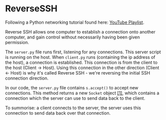 # ReverseSSH

Following a Python networking tutorial found here: [YouTube Playlist](https://www.youtube.com/playlist?list=PLhTjy8cBISErYuLZUvVOYsR1giva2payF).

Reverse SSH allows one computer to establish a connection onto another computer, and gain control without necessarily having been given permission.

The `server.py` file runs first, listening for any connections. This server script is running on the host.
When `client.py` runs (containing the ip address of the host), a connection is established. This connection is from the client to the host (Client -> Host).
Using this connection in the other direction (Client <- Host) is why it's called Reverse SSH - we're reversing the initial SSH connection direction.

In our code, the `server.py` file contains `s.accept()` to accept new connections. This method returns a new `Socket` object [[1]](https://docs.python.org/2/library/socket.html#socket-objects), which contains a connection which the server can use to send data back to the client.

To summorise: a client connects to the server, the server uses this connection to send data back over that connection.

